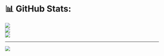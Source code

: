 # 📊 GitHub Stats:
![](https://github-readme-stats.vercel.app/api?username=FeehOliveira&theme=dark&hide_border=false&include_all_commits=false&count_private=false)<br/>
![](https://github-readme-streak-stats.herokuapp.com/?user=FeehOliveira&theme=dark&hide_border=false)<br/>
![](https://github-readme-stats.vercel.app/api/top-langs/?username=FeehOliveira&theme=dark&hide_border=false&include_all_commits=false&count_private=false&layout=compact)

---
[![](https://visitcount.itsvg.in/api?id=FeehOliveira&icon=0&color=0)](https://visitcount.itsvg.in)

<!-- Proudly created with GPRM ( https://gprm.itsvg.in ) -->

